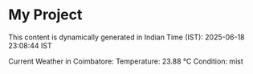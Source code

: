 # My Project

This content is dynamically generated in Indian Time (IST): 2025-06-18 23:08:44 IST


Current Weather in Coimbatore:
Temperature: 23.88 °C
Condition: mist
